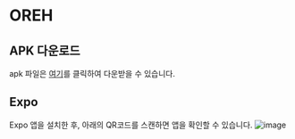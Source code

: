 # OREH
## APK 다운로드
apk 파일은 [여기](https://expo.dev/artifacts/eas/hmAhdEU1UfuWEHCDAG7ejB.apk)를 클릭하여 다운받을 수 있습니다.
## Expo
Expo 앱을 설치한 후, 아래의 QR코드를 스캔하면 앱을 확인할 수 있습니다.
![image](https://user-images.githubusercontent.com/52921222/205902856-3abb6b22-04e1-4f3e-81b6-2d257275b37c.png)

